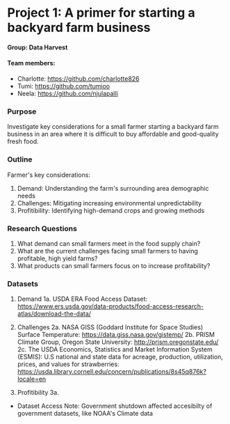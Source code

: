 # Project 1: A primer for starting a backyard farm business

#### Group: Data Harvest
#### Team members: 
* Charlotte: https://github.com/charlotte826
* Tumi: https://github.com/tumioo
* Neela: https://github.com/njulapalli

### Purpose
Investigate key considerations for a small farmer starting a backyard farm business in an area where it is difficult to buy affordable and good-quality fresh food.

### Outline
Farmer's key considerations: 
1. Demand: Understanding the farm's surrounding area demographic needs
2. Challenges: Mitigating increasing environmental unpredictability
3. Profitibility: Identifying high-demand crops and growing methods

### Research Questions
1. What demand can small farmers meet in the food supply chain?
2. What are the current challenges facing small farmers to having profitable, high yield farms?
3. What products can small farmers focus on to increase profitability?

### Datasets
1. Demand
1a.  USDA ERA Food Access Dataset: https://www.ers.usda.gov/data-products/food-access-research-atlas/download-the-data/

2. Challenges
2a. NASA GISS (Goddard Institute for Space Studies) Surface Temperature: https://data.giss.nasa.gov/gistemp/
2b. PRISM Climate Group, Oregon State University: http://prism.oregonstate.edu/
2c. The USDA Economics, Statistics and Market Information System (ESMIS): U.S national and state data for acreage, production, utilization, prices, and values for strawberries: https://usda.library.cornell.edu/concern/publications/8s45q876k?locale=en

3. Profitibility
3a. 

* Dataset Access Note: Government shutdown affected accesibilty of government datasets, like NOAA's Climate data
